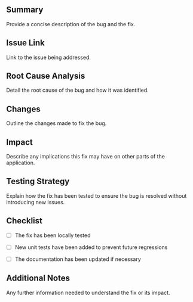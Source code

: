 ## Summary

Provide a concise description of the bug and the fix.

## Issue Link

Link to the issue being addressed.

## Root Cause Analysis

Detail the root cause of the bug and how it was identified.

## Changes

Outline the changes made to fix the bug.

## Impact

Describe any implications this fix may have on other parts of the application.

## Testing Strategy

Explain how the fix has been tested to ensure the bug is resolved without introducing new issues.


## Checklist

- [ ] The fix has been locally tested

- [ ] New unit tests have been added to prevent future regressions

- [ ] The documentation has been updated if necessary

## Additional Notes

Any further information needed to understand the fix or its impact.
